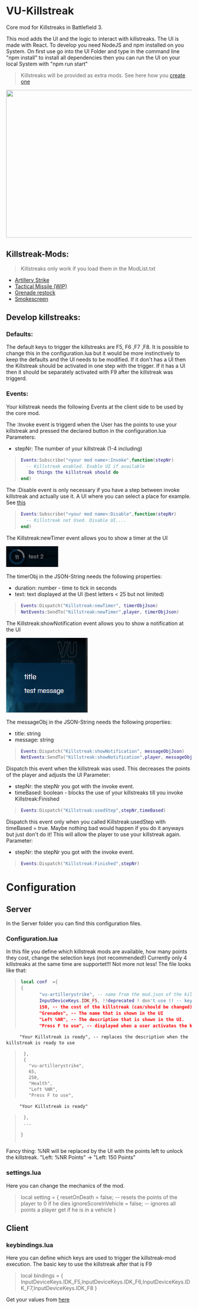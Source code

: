 # VU-Killstreak
Core mod for Killstreaks in Battlefield 3.

This mod adds the UI and the logic to interact with killstreaks.
The UI is made with React. To develop you need NodeJS and npm installed on you System.
On first use go into the UI Folder and type in the command line "npm install" to install all dependencies
then you can run the UI on your local System with "npm run start"

> Killstreaks will be provided as extra mods. See here how you [create one](#develop-killstreaks)

<img src="./github_styles/killstreak.gif" width="600" height="400"/>

## Killstreak-Mods:
> Killstreaks only work if you load them in the ModList.txt
- [Artillery Strike](https://github.com/Maxinger15/vu-artillerystrike)
- [Tactical Missile (WIP)](https://github.com/Maxinger15/vu-tactical-missile)
- [Grenade restock](https://github.com/Maxinger15/vu-ks-grenades)
- [Smokescreen](https://github.com/Maxinger15/vu-ks-smokescreen)
## Develop killstreaks:

### Defaults:
The default keys to trigger the killstreaks are F5, F6 ,F7 ,F8.
It is possible to change this in the configuration.lua but it would be more instinctively to keep the defaults
and the UI needs to be modified.
If it don't has a UI then the Killstreak should be activated in one step with the trigger.
If it has a UI then it should be separately activated with F9 after the killstreak was triggerd.

### Events:
Your killstreak needs the following Events at the client side to be used by the core mod.

The <your mod name in mod.json>:Invoke event is triggerd when the User has the points to use your killstreak
and pressed the declared button in the configuration.lua
Parameters:
- stepNr: The number of your killstreak (1-4 including)
> ```lua
>Events:Subscribe("<your mod name>:Invoke",function(stepNr)
>	-- Killstreak enabled. Enable UI if available
>    Do things the killstreak should do
>end)
> ```

The <your mod name in mod.json>:Disable event is only necessary if you have a step between
invoke killstreak and actually use it. A UI where you can select a place for example. See [this](https://github.com/Maxinger15/vu-artillerystrike)
> ```lua
> Events:Subscribe("<your mod name>:Disable",function(stepNr)
>	-- Killstreak not Used. Disable UI....
> end)
>```
  
The Killstreak:newTimer event allows you to show a timer at the UI

<img src="./github_styles/timer.png"/>

The timerObj in the JSON-String needs the following properties:
- duration: number - time to tick in seconds
- text: text displayed at the UI (best letters < 25 but not limited)
> ```lua
> Events:Dispatch("Killstreak:newTimer", timerObjJson)
> NetEvents:SendTo("Killstreak:newTimer",player, timerObjJson)
>```

The Killstreak:showNotification event allows you to show a notification at the UI

<img src="./github_styles/notification.PNG"/>

The messageObj in the JSON-String needs the following properties:
- title: string
- message: string
> ```lua
> Events:Dispatch("Killstreak:showNotification", messageObjJson)
> NetEvents:SendTo("Killstreak:showNotification",player, messageObjJson)
>```
  
Dispatch this event when the killstreak was used.
This decreases the points of the player and adjusts the UI
Parameter:
- stepNr: the stepNr you got with the invoke event.
- timeBased: boolean - blocks the use of your killstreaks till you invoke Killstreak:Finished
> ```lua
> Events:Dispatch("Killstreak:usedStep",stepNr,timeBased)
> ```

Dispatch this event only when you called Killstreak:usedStep with timeBased = true.
Maybe nothing bad would happen if you do it anyways but just don't do it!
This will allow the player to use your killstreak again.
Parameter:
- stepNr: the stepNr you got with the invoke event.
> ```lua
> Events:Dispatch("Killstreak:Finished",stepNr)
> ```

# Configuration
## Server
In the Server folder you can find this configuration files.
### Configuration.lua
In this file you define which killstreak mods are available, how many points they cost, change the selection keys (not recommended!)
Currently only 4 killstreaks at the same time are supportet!!! Not more not less!
The file looks like that:
>```lua
>local conf  ={
>{
>        "vu-artillerystrike", -- name from the mod.json of the killstreak
>        InputDeviceKeys.IDK_F5, !!deprecated ! don't use !! -- key to trigger the killstreak
>        150, -- the cost of the killstreak (can/should be changed)
>        "Grenades", -- The name that is shown in the UI
>        "Left %NR", -- The description that is shown in the UI.
>        "Press F to use", -- displayed when a user activates the killstreak
         "Your Killstreak is ready", -- replaces the description when the killstreak is ready to use
>      },
>      {
>        "vu-artillerystrike",
>        65,
>        250,
>        "Health",
>        "Left %NR",
>        "Press F to use",
         "Your Killstreak is ready"
>      },
>      ...
>}
>```
Fancy thing: %NR will be replaced by the UI with the points left to unlock the killstreak. "Left: %NR Points" -> "Left: 150 Points"

### settings.lua
Here you can change the mechanics of the mod.
> local setting = {
>    resetOnDeath = false; -- resets the points of the player to 0 if he dies
>    ignoreScoreInVehicle = false; -- ignores all points a player get if he is in a vehicle 
> }

## Client
### keybindings.lua
Here you can define which keys are used to trigger the killstreak-mod execution.
The basic key to use the killstreak after that is F9
>local bindings = {
>    InputDeviceKeys.IDK_F5,InputDeviceKeys.IDK_F6,InputDeviceKeys.IDK_F7,InputDeviceKeys.IDK_F8
>}

Get your values from [here](https://docs.veniceunleashed.net/vext/ref/fb/inputdevicekeys/)

